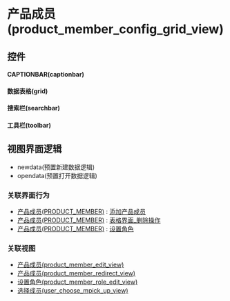# 产品成员(product_member_config_grid_view)  <!-- {docsify-ignore-all} -->



## 控件
#### CAPTIONBAR(captionbar)
#### 数据表格(grid)
#### 搜索栏(searchbar)
#### 工具栏(toolbar)

## 视图界面逻辑
  * newdata(预置新建数据逻辑)
  * opendata(预置打开数据逻辑)


### 关联界面行为
  * [产品成员(PRODUCT_MEMBER)](module/ProdMgmt/product_member) : [添加产品成员](module/ProdMgmt/product_member#界面行为)
  * [产品成员(PRODUCT_MEMBER)](module/ProdMgmt/product_member) : [表格界面_删除操作](module/ProdMgmt/product_member#界面行为)
  * [产品成员(PRODUCT_MEMBER)](module/ProdMgmt/product_member) : [设置角色](module/ProdMgmt/product_member#界面行为)

### 关联视图
  * [产品成员(product_member_edit_view)](app/view/product_member_edit_view)
  * [产品成员(product_member_redirect_view)](app/view/product_member_redirect_view)
  * [设置角色(product_member_role_edit_view)](app/view/product_member_role_edit_view)
  * [选择成员(user_choose_mpick_up_view)](app/view/user_choose_mpick_up_view)

<script>
 const { createApp } = Vue
  createApp({
    data() {
      return {

      }
    }
  }).use(ElementPlus).mount('#app')
</script>